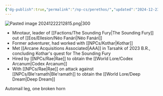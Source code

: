 ```yaml
---
{"dg-publish":true,"permalink":"/np-cs/perethos/","updated":"2024-12-23T09:57:32.918-06:00"}
---
```


![Pasted image 20241222212815.png|300](/img/user/Images/Pasted%20image%2020241222212815.png)
- Minotaur, leader of [[Factions/The Sounding Fury\|The Sounding Fury]] out of [[Eos/Ellesion/Néo Fanári\|Néo Fanári]]
- Former adventurer, had worked with [[NPCs/Kothar\|Kothar]]
- Met [[Arcane Acquisitions Associated\|AAA]] in Tarsahk of 2023 B.R., concluding Kothar's quest for The Sounding Fury
- Hired by [[NPCs/Rae\|Rae]] to obtain the [[World Lore/Codex Arcanum\|Codex Arcanum]]
- With [[NPCs/Rae\|Rae]] on attack against [[NPCs/Ble'ramath\|Ble'ramath]] to obtain the [[World Lore/Deep Dream\|Deep Dream]]

Automail leg, one broken horn

